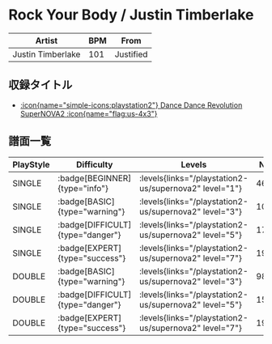 # Rock Your Body / Justin Timberlake

|Artist|BPM|From|
|------|---|----|
|Justin Timberlake|101|Justified|

## 収録タイトル

- [:icon{name="simple-icons:playstation2"} Dance Dance Revolution SuperNOVA2 :icon{name="flag:us-4x3"}](/playstation2-us/supernova2)

## 譜面一覧

|PlayStyle|Difficulty|Levels|Notes|Movie|
|---------|----------|------|-----|-----|
|SINGLE| :badge[BEGINNER]{type="info"}| :levels{links="/playstation2-us/supernova2" level="1"}|46/0||
|SINGLE| :badge[BASIC]{type="warning"}| :levels{links="/playstation2-us/supernova2" level="3"}|100/3||
|SINGLE| :badge[DIFFICULT]{type="danger"}| :levels{links="/playstation2-us/supernova2" level="5"}|170/2||
|SINGLE| :badge[EXPERT]{type="success"}| :levels{links="/playstation2-us/supernova2" level="7"}|190/15||
|DOUBLE| :badge[BASIC]{type="warning"}| :levels{links="/playstation2-us/supernova2" level="3"}|98/7||
|DOUBLE| :badge[DIFFICULT]{type="danger"}| :levels{links="/playstation2-us/supernova2" level="5"}|157/0||
|DOUBLE| :badge[EXPERT]{type="success"}| :levels{links="/playstation2-us/supernova2" level="7"}|193/9||
